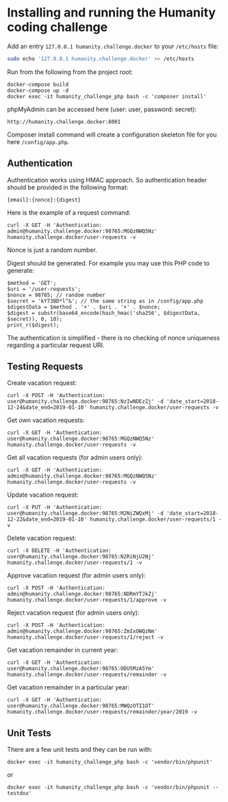 # Installing and running the Humanity coding challenge

Add an entry `127.0.0.1 humanity.challenge.docker` to your `/etc/hosts` file:
```sh
sudo echo '127.0.0.1 humanity.challenge.docker' >> /etc/hosts
```
Run from the following from the project root:
```
docker-compose build
docker-compose up -d
docker exec -it humanity_challenge_php bash -c 'composer install'
```

phpMyAdmin can be accessed here (user: user, password: secret):
```
http://humanity.challenge.docker:8001
```

Composer install command will create a configuration skeleton file for you here `/config/app.php`.

## Authentication

Authentication works using HMAC approach. So authentication header should be provided in the following format:
```
{email}:{nonce}:{digest}
```

Here is the example of a request command:
```
curl -X GET -H 'Authentication: admin@humanity.challenge.docker:98765:MGQzNWQ5Nz' humanity.challenge.docker/user-requests -v
```

Nonce is just a random number.

Digest should be generated. For example you may use this PHP code to generate:
```
$method = 'GET';
$uri = '/user-requests';
$nonce = 98765; // random number
$secret = 'kY73BD*l^&'; // the same string as in /config/app.php
$digestData = $method . '+' . $uri . '+' . $nonce;
$digest = substr(base64_encode(hash_hmac('sha256', $digestData, $secret)), 0, 10);
print_r($digest);
```

The authentication is simplified - there is no checking of nonce uniqueness regarding a particular request URI.

## Testing Requests

Create vacation request:
```
curl -X POST -H 'Authentication: user@humanity.challenge.docker:98765:NzIwNDEzZj' -d 'date_start=2018-12-24&date_end=2019-01-10' humanity.challenge.docker/user-requests -v
```

Get own vacation requests:
```
curl -X GET -H 'Authentication: user@humanity.challenge.docker:98765:MGQzNWQ5Nz' humanity.challenge.docker/user-requests -v
```

Get all vacation requests (for admin users only):
```
curl -X GET -H 'Authentication: admin@humanity.challenge.docker:98765:MGQzNWQ5Nz' humanity.challenge.docker/user-requests -v
```

Update vacation request:
```
curl -X PUT -H 'Authentication: user@humanity.challenge.docker:98765:M2NiZWQxMj' -d 'date_start=2018-12-22&date_end=2019-01-10' humanity.challenge.docker/user-requests/1 -v
```

Delete vacation request:
```
curl -X DELETE -H 'Authentication: user@humanity.challenge.docker:98765:N2RiNjU2Nj' humanity.challenge.docker/user-requests/1 -v
```

Approve vacation request (for admin users only):
```
curl -X POST -H 'Authentication: admin@humanity.challenge.docker:98765:NDRmYTJkZj' humanity.challenge.docker/user-requests/1/approve -v
```

Reject vacation request (for admin users only):
```
curl -X POST -H 'Authentication: admin@humanity.challenge.docker:98765:ZmIxOWQzNm' humanity.challenge.docker/user-requests/1/reject -v
```

Get vacation remainder in current year: 
```
curl -X GET -H 'Authentication: user@humanity.challenge.docker:98765:ODU5MzA5Ym' humanity.challenge.docker/user-requests/remainder -v
```

Get vacation remainder in a particular year: 
```
curl -X GET -H 'Authentication: user@humanity.challenge.docker:98765:MWQzOTI1OT' humanity.challenge.docker/user-requests/remainder/year/2019 -v
```

## Unit Tests

There are a few unit tests and they can be run with: 
```
docker exec -it humanity_challenge_php bash -c 'vendor/bin/phpunit'
```
or
```
docker exec -it humanity_challenge_php bash -c 'vendor/bin/phpunit --testdox'
```